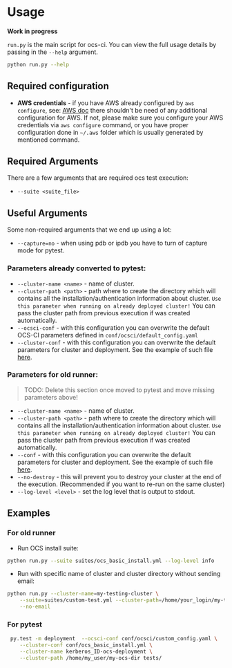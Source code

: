 # Usage

**Work in progress**

`run.py` is the main script for ocs-ci. You can view the full usage details by passing in the `--help` argument.

```bash
python run.py --help
```

## Required configuration

* **AWS credentials** - if you have AWS already configured by `aws configure`,
    see:
    [AWS doc](https://docs.aws.amazon.com/cli/latest/userguide/cli-chap-configure.html)
    there shouldn't be need of any additional configuration for AWS. If not,
    please make sure you configure your AWS credentials via `aws configure`
    command, or you have proper configuration done in `~/.aws` folder which is
    usually generated by mentioned command.

## Required Arguments

There are a few arguments that are required ocs test execution:

* `--suite <suite_file>`

## Useful Arguments

Some non-required arguments that we end up using a lot:

* `--capture=no` - when using pdb or ipdb you have to turn of capture mode
    for pytest.

### Parameters already converted to pytest:

* `--cluster-name <name>` - name of cluster.
* `--cluster-path <path>` - path where to create the directory which will
    contains all the installation/authentication information about cluster.
    `Use this parameter when running on already deployed cluster!` You can
    pass the cluster path from previous execution if was created automatically.
* `--ocsci-conf` - with this configuration you can overwrite the default
    OCS-CI parameters defined in `conf/ocsci/default_config.yaml`
* `--cluster-conf` - with this configuration you can overwrite the default
    parameters for cluster and deployment. See the example of such file
    [here](../conf/ocs_basic_install.yml).

### Parameters for old runner:

>TODO: Delete this section once moved to pytest and move missing parameters above!

* `--cluster-name <name>` - name of cluster.
* `--cluster-path <path>` - path where to create the directory which will
    contains all the installation/authentication information about cluster.
    `Use this parameter when running on already deployed cluster!` You can
    pass the cluster path from previous execution if was created automatically.
* `--conf` - with this configuration you can overwrite the default
    parameters for cluster and deployment. See the example of such file
    [here](../conf/ocs_basic_install.yml).
* `--no-destroy` - this will prevent you to destroy your cluster at the end of
    the execution. (Recommended if you want to re-run on the same cluster)
* `--log-level <level>` - set the log level that is output to stdout.

## Examples

### For old runner

* Run OCS install suite:

```bash
python run.py --suite suites/ocs_basic_install.yml --log-level info
```

* Run with specific name of cluster and cluster directory without sending email:

```bash
python run.py --cluster-name=my-testing-cluster \
    --suite=suites/custom-test.yml --cluster-path=/home/your_login/my-testing-cluster \
    --no-email
```

### For pytest

```bash
 py.test -m deployment  --ocsci-conf conf/ocsci/custom_config.yaml \
    --cluster-conf conf/ocs_basic_install.yml \
    --cluster-name kerberos_ID-ocs-deployment \
    --cluster-path /home/my_user/my-ocs-dir tests/
 ```
